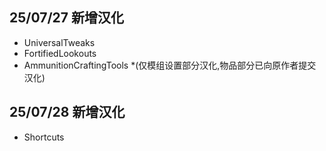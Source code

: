 ## 25/07/27 新增汉化
* UniversalTweaks
* FortifiedLookouts
* AmmunitionCraftingTools *(仅模组设置部分汉化,物品部分已向原作者提交汉化)

## 25/07/28 新增汉化
* Shortcuts
